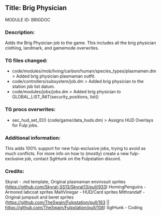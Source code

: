 ## Title: Brig Physician

MODULE ID: BRIGDOC

### Description:

Adds the Brig Physician job to the game. This includes all the brig physician clothing, landmark, and gamemode overwrites.

### TG files changed:

- code/modules/mob/living/carbon/human/species_types/plasmamen.dm > Added brig physician plasmaman outfit.
- code/controllers/subsystem/job.dm > Added brig physician to the station job list datum.
- code/modules/jobs/jobs.dm > Added brig physician to GLOBAL_LIST_INIT(security_positions, list()

### TG procs overwrites:

- sec_hud_set_ID() (code/game/data_huds.dm) > Assigns HUD Overlays for Fulp jobs.

### Additional information:

This adds 100% support for new fulp-exclusive jobs, trying to avoid as much conflicts. For more info on how to (mostly) create a new fulp-exclusive job, contact SgtHunk on the Fulpstation discord.

### Credits:

Skyrat - .md template, Original plasmaman envirosuit sprites (https://github.com/Skyrat-SS13/Skyrat13/pull/933)
HomingPenguins - Armored labcoat sprites
MaltVinegar - HUD/Card sprites
Mithrandalf - Original jumpsuit and beret sprites (https://github.com/TheSwain/Fulpstation/pull/163 || https://github.com/TheSwain/Fulpstation/pull/108)
SgtHunk - Coding
